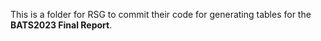 
This is a folder for RSG to commit their code for generating tables for the **BATS2023 Final Report**.